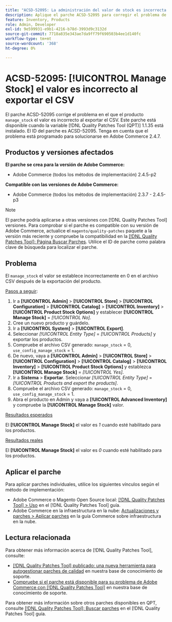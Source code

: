 ```yaml
---
title: "ACSD-52095: La administración del valor de stock es incorrecta al exportar el CSV"
description: Aplique el parche ACSD-52095 para corregir el problema de Adobe Commerce en el que el valor de stock de administración de productos es incorrecto al exportar CSV.
feature: Inventory, Products
role: Admin, Developer
exl-id: 9e599931-e9b1-4216-b78d-3993d9c3132d
source-git-commit: 7718a835e343ae7da9ff79f690503b4ee1d140fc
workflow-type: tm+mt
source-wordcount: '368'
ht-degree: 0%

---
```


# ACSD-52095: [!UICONTROL Manage Stock] el valor es incorrecto al exportar el CSV

El parche ACSD-52095 corrige el problema en el que el producto `manage_stock` el valor es incorrecto al exportar el CSV. Este parche está disponible cuando la variable [!DNL Quality Patches Tool (QPT)] 1.1.35 está instalado. El ID del parche es ACSD-52095. Tenga en cuenta que el problema está programado para solucionarse en Adobe Commerce 2.4.7.

## Productos y versiones afectados

**El parche se crea para la versión de Adobe Commerce:**

* Adobe Commerce (todos los métodos de implementación) 2.4.5-p2

**Compatible con las versiones de Adobe Commerce:**

* Adobe Commerce (todos los métodos de implementación) 2.3.7 - 2.4.5-p3

>[!NOTE]
>
>El parche podría aplicarse a otras versiones con [!DNL Quality Patches Tool] versiones. Para comprobar si el parche es compatible con su versión de Adobe Commerce, actualice el `magento/quality-patches` paquete a la versión más reciente y compruebe la compatibilidad en la [[!DNL Quality Patches Tool]: Página Buscar Parches](https://experienceleague.adobe.com/tools/commerce-quality-patches/index.html). Utilice el ID de parche como palabra clave de búsqueda para localizar el parche.

## Problema

El `manage_stock` el valor se establece incorrectamente en 0 en el archivo CSV después de la exportación del producto.

<u>Pasos a seguir</u>:

1. Ir a **[!UICONTROL Admin]** > **[!UICONTROL Store]** > **[!UICONTROL Configuration]** > **[!UICONTROL Catalog]** > **[!UICONTROL Inventory]** > **[!UICONTROL Product Stock Options]** y establecer **[!UICONTROL Manage Stock]** = *[!UICONTROL No]*.
1. Cree un nuevo producto y guárdelo.
1. Ir a **[!UICONTROL System]** > **[!UICONTROL Export]**.
1. Seleccionar *[!UICONTROL Entity Type]* = *[!UICONTROL Products]* y exportar los productos.
1. Compruebe el archivo CSV generado: `manage_stock` = 0, `use_config_manage_stock` = 1.
1. De nuevo, vaya a **[!UICONTROL Admin]** > **[!UICONTROL Store]** > **[!UICONTROL Configuration]** > **[!UICONTROL Catalog]** > **[!UICONTROL Inventory]** > **[!UICONTROL Product Stock Options]** y establezca  **[!UICONTROL Manage Stock]** = *[!UICONTROL Yes]*.
1. Ir a **Sistema** > **Exportar**.
Seleccionar *[!UICONTROL Entity Type]* = *[!UICONTROL Products and export the products]*.
1. Compruebe el archivo CSV generado: `manage_stock` = 0, `use_config_manage_stock` = 1.
1. Abra el producto en Admin y vaya a **[!UICONTROL Advanced Inventory]** y compruebe la **[!UICONTROL Manage Stock]** valor.

<u>Resultados esperados</u>

El **[!UICONTROL Manage Stock]** el valor es *1* cuando esté habilitado para los productos.

<u>Resultados reales</u>

El **[!UICONTROL Manage Stock]** el valor es *0* cuando esté habilitado para los productos.

## Aplicar el parche

Para aplicar parches individuales, utilice los siguientes vínculos según el método de implementación:

* Adobe Commerce o Magento Open Source local: [[!DNL Quality Patches Tool] > Uso](<https://experienceleague.adobe.com/docs/commerce-operations/tools/quality-patches-tool/usage.html>) en el [!DNL Quality Patches Tool] guía.
* Adobe Commerce en la infraestructura en la nube: [Actualizaciones y parches > Aplicar parches](https://experienceleague.adobe.com/docs/commerce-cloud-service/user-guide/develop/upgrade/apply-patches.html) en la guía Commerce sobre infraestructura en la nube.

## Lectura relacionada

Para obtener más información acerca de [!DNL Quality Patches Tool], consulte:

* [[!DNL Quality Patches Tool] publicado: una nueva herramienta para autogestionar parches de calidad](/help/announcements/adobe-commerce-announcements/magento-quality-patches-released-new-tool-to-self-serve-quality-patches.md) en nuestra base de conocimiento de soporte.
* [Compruebe si el parche está disponible para su problema de Adobe Commerce con [!DNL Quality Patches Tool]](/help/support-tools/patches-available-in-qpt-tool/check-patch-for-magento-issue-with-magento-quality-patches.md) en nuestra base de conocimiento de soporte.

Para obtener más información sobre otros parches disponibles en QPT, consulte [[!DNL Quality Patches Tool]: Buscar parches](<https://experienceleague.adobe.com/tools/commerce-quality-patches/index.html>) en el [!DNL Quality Patches Tool] guía.
